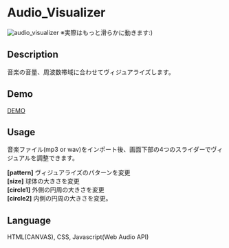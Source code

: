 # Audio_Visualizer

![audio_visualizer](https://user-images.githubusercontent.com/33841025/39550110-2dd87ea2-4e9b-11e8-8280-04e0b8d379d9.gif)
※実際はもっと滑らかに動きます:)

## Description
音楽の音量、周波数帯域に合わせてヴィジュアライズします。

## Demo
[DEMO](http://yamashita-ksk.sakura.ne.jp/canvas/AudioVisualizer.html)


## Usage
音楽ファイル(mp3 or wav)をインポート後、画面下部の4つのスライダーでヴィジュアルを調整できます。  

**[pattern]** ヴィジュアライズのパターンを変更  
**[size]** 球体の大きさを変更  
**[circle1]** 外側の円周の大きさを変更  
**[circle2]** 内側の円周の大きさを変更。  

## Language
HTML(CANVAS), CSS, Javascript(Web Audio API)
